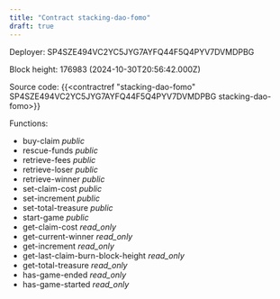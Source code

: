```yaml
---
title: "Contract stacking-dao-fomo"
draft: true
---
```

Deployer: SP4SZE494VC2YC5JYG7AYFQ44F5Q4PYV7DVMDPBG


 



Block height: 176983 (2024-10-30T20:56:42.000Z)

Source code: {{<contractref "stacking-dao-fomo" SP4SZE494VC2YC5JYG7AYFQ44F5Q4PYV7DVMDPBG stacking-dao-fomo>}}

Functions:

* buy-claim _public_
* rescue-funds _public_
* retrieve-fees _public_
* retrieve-loser _public_
* retrieve-winner _public_
* set-claim-cost _public_
* set-increment _public_
* set-total-treasure _public_
* start-game _public_
* get-claim-cost _read_only_
* get-current-winner _read_only_
* get-increment _read_only_
* get-last-claim-burn-block-height _read_only_
* get-total-treasure _read_only_
* has-game-ended _read_only_
* has-game-started _read_only_
